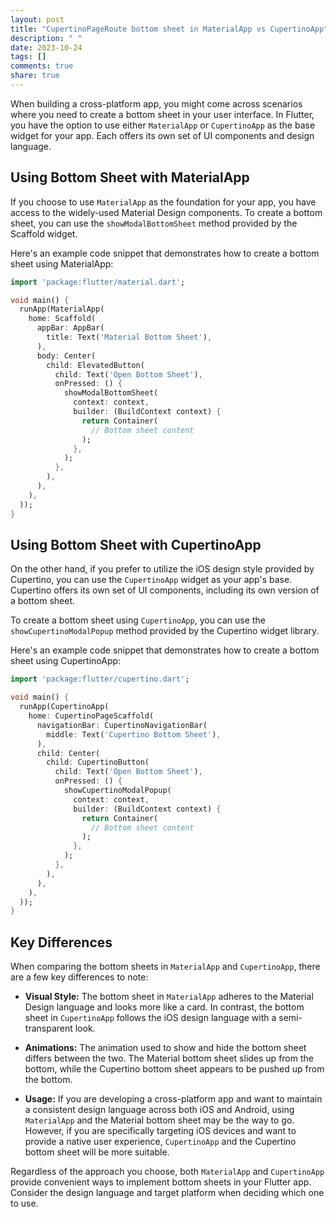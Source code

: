 ```yaml
---
layout: post
title: "CupertinoPageRoute bottom sheet in MaterialApp vs CupertinoApp"
description: " "
date: 2023-10-24
tags: []
comments: true
share: true
---
```


When building a cross-platform app, you might come across scenarios where you need to create a bottom sheet in your user interface. In Flutter, you have the option to use either `MaterialApp` or `CupertinoApp` as the base widget for your app. Each offers its own set of UI components and design language.

## Using Bottom Sheet with MaterialApp

If you choose to use `MaterialApp` as the foundation for your app, you have access to the widely-used Material Design components. To create a bottom sheet, you can use the `showModalBottomSheet` method provided by the Scaffold widget.

Here's an example code snippet that demonstrates how to create a bottom sheet using MaterialApp:

```dart
import 'package:flutter/material.dart';

void main() {
  runApp(MaterialApp(
    home: Scaffold(
      appBar: AppBar(
        title: Text('Material Bottom Sheet'),
      ),
      body: Center(
        child: ElevatedButton(
          child: Text('Open Bottom Sheet'),
          onPressed: () {
            showModalBottomSheet(
              context: context,
              builder: (BuildContext context) {
                return Container(
                  // Bottom sheet content
                );
              },
            );
          },
        ),
      ),
    ),
  ));
}
```

## Using Bottom Sheet with CupertinoApp

On the other hand, if you prefer to utilize the iOS design style provided by Cupertino, you can use the `CupertinoApp` widget as your app's base. Cupertino offers its own set of UI components, including its own version of a bottom sheet.

To create a bottom sheet using `CupertinoApp`, you can use the `showCupertinoModalPopup` method provided by the Cupertino widget library.

Here's an example code snippet that demonstrates how to create a bottom sheet using CupertinoApp:

```dart
import 'package:flutter/cupertino.dart';

void main() {
  runApp(CupertinoApp(
    home: CupertinoPageScaffold(
      navigationBar: CupertinoNavigationBar(
        middle: Text('Cupertino Bottom Sheet'),
      ),
      child: Center(
        child: CupertinoButton(
          child: Text('Open Bottom Sheet'),
          onPressed: () {
            showCupertinoModalPopup(
              context: context,
              builder: (BuildContext context) {
                return Container(
                  // Bottom sheet content
                );
              },
            );
          },
        ),
      ),
    ),
  ));
}
```

## Key Differences

When comparing the bottom sheets in `MaterialApp` and `CupertinoApp`, there are a few key differences to note:

- **Visual Style:** The bottom sheet in `MaterialApp` adheres to the Material Design language and looks more like a card. In contrast, the bottom sheet in `CupertinoApp` follows the iOS design language with a semi-transparent look.

- **Animations:** The animation used to show and hide the bottom sheet differs between the two. The Material bottom sheet slides up from the bottom, while the Cupertino bottom sheet appears to be pushed up from the bottom.

- **Usage:** If you are developing a cross-platform app and want to maintain a consistent design language across both iOS and Android, using `MaterialApp` and the Material bottom sheet may be the way to go. However, if you are specifically targeting iOS devices and want to provide a native user experience, `CupertinoApp` and the Cupertino bottom sheet will be more suitable.

Regardless of the approach you choose, both `MaterialApp` and `CupertinoApp` provide convenient ways to implement bottom sheets in your Flutter app. Consider the design language and target platform when deciding which one to use.